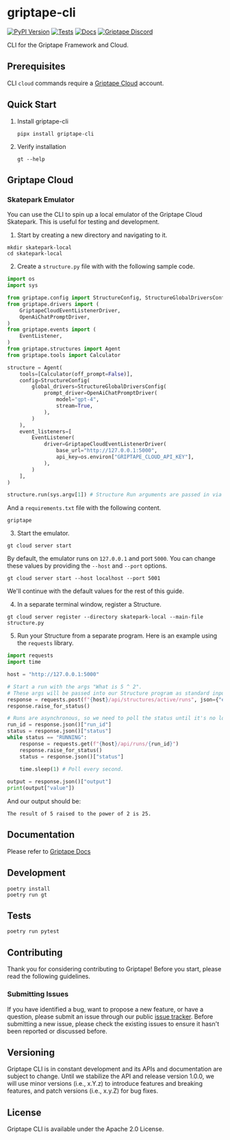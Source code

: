 # griptape-cli

[![PyPI Version](https://img.shields.io/pypi/v/griptape-cli.svg)](https://pypi.python.org/pypi/griptape-cli)
[![Tests](https://github.com/griptape-ai/griptape-cli/actions/workflows/tests.yml/badge.svg)](https://github.com/griptape-ai/griptape-cli/actions/workflows/tests.yml)
[![Docs](https://readthedocs.org/projects/griptape/badge/)](https://griptape.readthedocs.io/)
[![Griptape Discord](https://dcbadge.vercel.app/api/server/gnWRz88eym?compact=true&style=flat)](https://discord.gg/gnWRz88eym)

CLI for the Griptape Framework and Cloud.

## Prerequisites

CLI `cloud` commands require a [Griptape Cloud](https://www.griptape.ai/griptape-cloud/) account.

## Quick Start

1. Install griptape-cli
   ```
   pipx install griptape-cli
   ```
1. Verify installation
   ```
   gt --help
   ```

## Griptape Cloud

### Skatepark Emulator
You can use the CLI to spin up a local emulator of the Griptape Cloud Skatepark. This is useful for testing and development.

1. Start by creating a new directory and navigating to it.
```
mkdir skatepark-local 
cd skatepark-local
```

2. Create a `structure.py` file with with the following sample code.
```python
import os
import sys

from griptape.config import StructureConfig, StructureGlobalDriversConfig
from griptape.drivers import (
    GriptapeCloudEventListenerDriver,
    OpenAiChatPromptDriver,
)
from griptape.events import (
    EventListener,
)
from griptape.structures import Agent
from griptape.tools import Calculator

structure = Agent(
    tools=[Calculator(off_prompt=False)],
    config=StructureConfig(
        global_drivers=StructureGlobalDriversConfig(
            prompt_driver=OpenAiChatPromptDriver(
                model="gpt-4",
                stream=True,
            ),
        )
    ),
    event_listeners=[
        EventListener(
            driver=GriptapeCloudEventListenerDriver(
                base_url="http://127.0.0.1:5000",
                api_key=os.environ["GRIPTAPE_CLOUD_API_KEY"],
            ),
        )
    ],
)

structure.run(sys.argv[1]) # Structure Run arguments are passed in via standard input. 
```

And a `requirements.txt` file with the following content.
```
griptape
```

3. Start the emulator.
```
gt cloud server start
```

By default, the emulator runs on `127.0.0.1` and port `5000`. You can change these values by providing the `--host` and `--port` options.
```
gt cloud server start --host localhost --port 5001
```
We'll continue with the default values for the rest of this guide.

4. In a separate terminal window, register a Structure.
```
gt cloud server register --directory skatepark-local --main-file structure.py
```

5. Run your Structure from a separate program. Here is an example using the `requests` library.
```python
import requests
import time

host = "http://127.0.0.1:5000"

# Start a run with the args "What is 5 ^ 2".
# These args will be passed into our Structure program as standard input.
response = requests.post(f"{host}/api/structures/active/runs", json={"env": {}, "args": ["What is 5 ^ 2"]})
response.raise_for_status()

# Runs are asynchronous, so we need to poll the status until it's no longer running.
run_id = response.json()["run_id"]
status = response.json()["status"]
while status == "RUNNING":
    response = requests.get(f"{host}/api/runs/{run_id}")
    response.raise_for_status()
    status = response.json()["status"]
    
    time.sleep(1) # Poll every second.

output = response.json()["output"]
print(output["value"])
```

And our output should be:
```
The result of 5 raised to the power of 2 is 25.
```

## Documentation

Please refer to [Griptape Docs](https://docs.griptape.ai/)

## Development

```shell
poetry install
poetry run gt
```

## Tests

```shell
poetry run pytest
```

## Contributing

Thank you for considering contributing to Griptape! Before you start, please read the following guidelines.

### Submitting Issues

If you have identified a bug, want to propose a new feature, or have a question, please submit an issue through our public [issue tracker](https://github.com/griptape-ai/griptape-cli/issues). Before submitting a new issue, please check the existing issues to ensure it hasn't been reported or discussed before.

## Versioning

Griptape CLI is in constant development and its APIs and documentation are subject to change. Until we stabilize the API and release version 1.0.0, we will use minor versions (i.e., x.Y.z) to introduce features and breaking features, and patch versions (i.e., x.y.Z) for bug fixes.

## License

Griptape CLI is available under the Apache 2.0 License.
